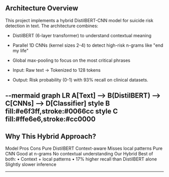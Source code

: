 ## Architecture Overview ##
This project implements a hybrid DistilBERT-CNN model for suicide risk detection in text. The architecture combines:

- DistilBERT (6-layer transformer) to understand contextual meaning

- Parallel 1D CNNs (kernel sizes 2-4) to detect high-risk n-grams like "end my life"

- Global max-pooling to focus on the most critical phrases

- Input: Raw text → Tokenized to 128 tokens
- Output: Risk probability (0-1) with 93% recall on clinical datasets.

--mermaid
graph LR
    A[Text] --> B(DistilBERT) --> C[CNNs] --> D[Classifier]
    style B fill:#e6f3ff,stroke:#0066cc
    style C fill:#ffe6e6,stroke:#cc0000
--

## Why This Hybrid Approach?
Model	Pros	Cons
Pure DistilBERT	Context-aware	Misses local patterns
Pure CNN	Good at n-grams	No contextual understanding
Our Hybrid	Best of both:
• Context + local patterns
• 17% higher recall than DistilBERT alone	Slightly slower inference

---

